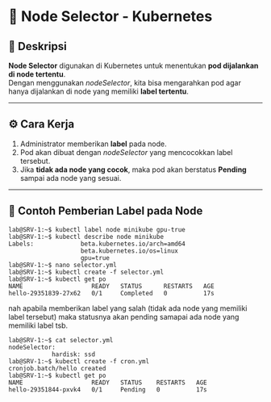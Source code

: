 # 🧭 Node Selector - Kubernetes

## 📘 Deskripsi
**Node Selector** digunakan di Kubernetes untuk menentukan **pod dijalankan di node tertentu**.  
Dengan menggunakan *nodeSelector*, kita bisa mengarahkan pod agar hanya dijalankan di node yang memiliki **label tertentu**.

---

## ⚙️ Cara Kerja
1. Administrator memberikan **label** pada node.  
2. Pod akan dibuat dengan *nodeSelector* yang mencocokkan label tersebut.  
3. Jika **tidak ada node yang cocok**, maka pod akan berstatus **Pending** sampai ada node yang sesuai.

---

## 🧩 Contoh Pemberian Label pada Node
```
lab@SRV-1:~$ kubectl label node minikube gpu-true
lab@SRV-1:~$ kubectl describe node minikube
Labels:             beta.kubernetes.io/arch=amd64
                    beta.kubernetes.io/os=linux
                    gpu=true
lab@SRV-1:~$ nano selector.yml
lab@SRV-1:~$ kubectl create -f selector.yml
lab@SRV-1:~$ kubectl get po
NAME                   READY   STATUS      RESTARTS   AGE
hello-29351839-27x62   0/1     Completed   0          17s
```

nah apabila memberikan label yang salah (tidak ada node yang memiliki label tersebut) maka statusnya akan pending samapai ada node yang memiliki label tsb.
```
lab@SRV-1:~$ cat selector.yml
nodeSelector:
            hardisk: ssd
lab@SRV-1:~$ kubectl create -f cron.yml
cronjob.batch/hello created
lab@SRV-1:~$ kubectl get po
NAME                   READY   STATUS    RESTARTS   AGE
hello-29351844-pxvk4   0/1     Pending   0          17s
```